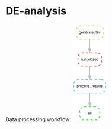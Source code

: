 # DE-analysis

Data processing workflow:
![alt text](https://github.com/mbernste/DE-analysis/blob/master/dag.png "Data processing pipeline")

